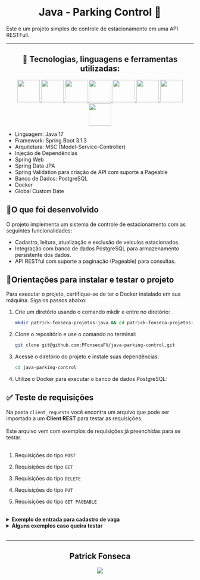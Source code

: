 <div align="center">

   <h1> Java - Parking Control 🚗</h1>

</div>


Este é um projeto simples de controle de estacionamento em uma API RESTFull.

---

<div align="center">
  <h2>🧰 Tecnologias, linguagens e ferramentas utilizadas:</h2>
  <p align="center">
    <a href="https://github.com/PFonsecaFV/PFonsecaFV">
    <img src="https://github.com/PFonsecaFV/PFonsecaFV/blob/main/src/icons/ic_java.svg" width="60" fill="none" />
    <img src="https://github.com/PFonsecaFV/PFonsecaFV/blob/main/src/icons/ic_maven.svg" width="60" fill="none" />
    <img src="https://github.com/PFonsecaFV/PFonsecaFV/blob/main/src/icons/ic_spring.svg" width="60" fill="none" />
    <img src="https://github.com/PFonsecaFV/PFonsecaFV/blob/main/src/icons/ic_springboot.svg" width="60" fill="none" />
    <img src="https://github.com/PFonsecaFV/PFonsecaFV/blob/main/src/icons/ic_hibernate.svg" width="60" fill="none" />
    <img src="https://github.com/PFonsecaFV/PFonsecaFV/blob/main/src/icons/ic_postgre.svg" width="60" fill="none" />
    <img src="https://github.com/PFonsecaFV/PFonsecaFV/blob/main/src/icons/ic_postman.svg" width="60" fill="none" />
    <img src="https://github.com/PFonsecaFV/PFonsecaFV/blob/main/src/icons/ic_docker.svg" width="60" fill="none" />
    </a>
  </p>
</div>

- Linguagem: Java 17
- Framework: Spring Boot 3.1.3
- Arquitetura: MSC (Model-Service-Controller)
- Injeção de Dependências
- Spring Web
- Spring Data JPA
- Spring Validation para criação de API com suporte a Pageable
- Banco de Dados: PostgreSQL
- Docker
- Global Custom Date


## <strong>🎯O que foi desenvolvido</strong><br />

O projeto implementa um sistema de controle de estacionamento com as seguintes funcionalidades:

- Cadastro, leitura, atualização e exclusão de veículos estacionados.
- Integração com banco de dados PostgreSQL para armazenamento persistente dos dados.
- API RESTful com suporte a paginação (Pageable) para consultas.

## 📝Orientações para instalar e testar o projeto

Para executar o projeto, certifique-se de ter o Docker instalado em sua máquina. Siga os passos abaixo:

1. Crie um diretório usando o comando mkdir e entre no diretório:
   ```bash
   mkdir patrick-fonseca-projetos-java && cd patrick-fonseca-projetos-java
   ```
2. Clone o repositório e use o comando no terminal:
   ```bash
   git clone git@github.com:PFonsecaFV/java-parking-control.git
   ```
3. Acesse o diretório do projeto e instale suas dependências:
   ```bash
   cd java-parking-control
   ```

4. Utilize o Docker para executar o banco de dados PostgreSQL:


## ✅ Teste de requisições

Na pasta `client_requests` você encontra um arquivo que pode ser importado a um <strong>Client REST</strong> para testar as requisições.
<br>
<br>
Este arquivo vem com exemplos de requisições já preenchidas para se testar.
<br>
<br>
1. Requisições do tipo `POST`


2. Requisições do tipo `GET`


3. Requisições do tipo `DELETE`


4. Requisições do tipo `PUT`


5. Requisições do tipo `GET PAGEABLE`

<br>

<details>
   <summary><b>Exemplo de entrada para cadastro de vaga</b></summary>

   ```json
   {
      "numeroVaga": "205B",
      "carroPlaca": "FUS1975",
      "carroMarca": "Volkswagen",
      "carroModelo": "Fusca 1300",
      "carroCor": "Preto",
      "nomeDoResponsavel": "Patrick Fonseca",
      "apartamento": "205",
      "bloco": "B"
   }
   ```
      
   </details>

<details>
   <summary><b>Alguns exemplos caso queira testar</b></summary>

   ```json
	{
		"numeroVaga": "205B",
		"carroPlaca": "FUS1975",
		"carroMarca": "Volkswagen",
		"carroModelo": "Fusca 1300",
		"carroCor": "Preto",
		"nomeDoResponsavel": "Patrick Fonseca",
		"apartamento": "205",
		"bloco": "B"
	}
		
	{
		"numeroVaga": "160A",
		"carroPlaca": "VER1991",
		"carroMarca": "Chevrolet",
		"carroModelo": "Veraneio",
		"carroCor": "Marrom",
		"nomeDoResponsavel": "José Fonseca",
		"apartamento": "137",
		"bloco": "B"
	}
		
	{
		"numeroVaga": "200A",
		"carroPlaca": "MAV1976",
		"carroMarca": "Ford",
		"carroModelo": "Maverick",
		"carroCor": "Amarelo",
		"nomeDoResponsavel": "Anderson Fonseca",
		"apartamento": "200",
		"bloco": "A"
	}
		
	{
		"numeroVaga": "170A",
		"carroPlaca": "CAM2000",
		"carroMarca": "Chevrolet",
		"carroModelo": "Camaro",
		"carroCor": "Amarelo",
		"nomeDoResponsavel": "Vinícios Fonseca",
		"apartamento": "120",
		"bloco": "A"
	}
		
	{
		"numeroVaga": "150A",
		"carroPlaca": "VER1989",
		"carroMarca": "Chevrolet",
		"carroModelo": "Veraneio",
		"carroCor": "Azul",
		"nomeDoResponsavel": "Fonseca Anderson",
		"apartamento": "180",
		"bloco": "A"
	}
		
	{ 
		"numeroVaga": "150B",
		"carroPlaca": "OPA1978",
		"carroMarca": "Chevrolet",
		"carroModelo": "Opala",
		"carroCor": "Cinza",
		"nomeDoResponsavel": "Patrick Anderson",
		"apartamento": "150",
		"bloco": "B"
	}
   ```

   </details>

<br>

---

<div align="center">
  <h2>Patrick Fonseca</h2>
	  <a href="https://www.linkedin.com/in/PatrickFonseca/" target="_blank">
      <img src="https://img.shields.io/badge/-LinkedIn-%230077B5?style=for-the-badge&logo=linkedin&logoColor=white" target="_blank">
    </a>
</div>
